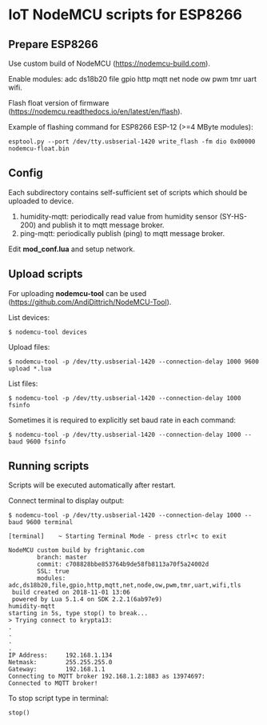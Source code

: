 # IoT NodeMCU scripts for ESP8266

## Prepare ESP8266
Use custom build of NodeMCU (https://nodemcu-build.com).

Enable modules: adc ds18b20 file gpio http mqtt net node ow pwm tmr uart wifi.

Flash float version of firmware (https://nodemcu.readthedocs.io/en/latest/en/flash).

Example of flashing command for  ESP8266 ESP-12 (>=4 MByte modules):
```
esptool.py --port /dev/tty.usbserial-1420 write_flash -fm dio 0x00000 nodemcu-float.bin 
```

## Config

Each subdirectory contains self-sufficient set of scripts which should be uploaded to device.

1. humidity-mqtt: periodically read value from humidity sensor (SY-HS-200) and publish it to mqtt message broker.
2. ping-mqtt: periodically publish (ping) to mqtt message broker.

Edit **mod_conf.lua** and setup network.


## Upload scripts

For uploading **nodemcu-tool** can be used (https://github.com/AndiDittrich/NodeMCU-Tool).

List devices:
```
$ nodemcu-tool devices
```

Upload files:
```
$ nodemcu-tool -p /dev/tty.usbserial-1420 --connection-delay 1000 9600 upload *.lua
```

List files:
```
$ nodemcu-tool -p /dev/tty.usbserial-1420 --connection-delay 1000 fsinfo
```

Sometimes it is required to explicitly set baud rate in each command:
```
$ nodemcu-tool -p /dev/tty.usbserial-1420 --connection-delay 1000 --baud 9600 fsinfo
```

## Running scripts

Scripts will be executed automatically after restart.

Connect terminal to display output:

```
$ nodemcu-tool -p /dev/tty.usbserial-1420 --connection-delay 1000 --baud 9600 terminal

[terminal]    ~ Starting Terminal Mode - press ctrl+c to exit 

NodeMCU custom build by frightanic.com
        branch: master
        commit: c708828bbe853764b9de58fb8113a70f5a24002d
        SSL: true
        modules: adc,ds18b20,file,gpio,http,mqtt,net,node,ow,pwm,tmr,uart,wifi,tls
 build created on 2018-11-01 13:06
 powered by Lua 5.1.4 on SDK 2.2.1(6ab97e9)
humidity-mqtt
starting in 5s, type stop() to break...
> Trying connect to krypta13:
.
.
.
.
IP Address:     192.168.1.134
Netmask:        255.255.255.0
Gateway:        192.168.1.1
Connecting to MQTT broker 192.168.1.2:1883 as 13974697:
Connected to MQTT broker!
```

To stop script type in terminal:
```
stop()
```
